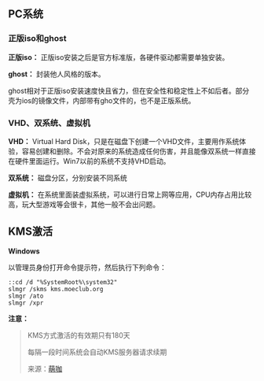 ## PC系统

### 正版iso和ghost

**正版iso：** 正版iso安装之后是官方标准版，各硬件驱动都需要单独安装。

**ghost：** 封装他人风格的版本。

ghost相对于正版iso安装速度快且省力，但在安全性和稳定性上不如后者。部分壳为ios的镜像文件，内部带有gho文件的，也不是正版系统。

### VHD、双系统、虚拟机

**VHD：**  Virtual Hard Disk，只是在磁盘下创建一个VHD文件，主要用作系统体验，容易创建和删除。不会对原来的系统造成任何伤害，并且能像双系统一样直接在硬件里面运行。Win7以前的系统不支持VHD启动。

**双系统：** 磁盘分区，分别安装不同系统

**虚拟机：** 在系统里面装虚拟系统，可以进行日常上网等应用，CPU内存占用比较高，玩大型游戏等会很卡，其他一般不会出问题。

## KMS激活

**Windows**

以管理员身份打开命令提示符，然后执行下列命令：

```
::cd /d "%SystemRoot%\system32"
slmgr /skms kms.moeclub.org
slmgr /ato
slmgr /xpr
```

**注意：**

> KMS方式激活的有效期只有180天
>
> 每隔一段时间系统会自动KMS服务器请求续期
>
> 来源：<a title="KMS激活" href="https://moeclub.org/kms?spm=23.4" target="_blank">萌咖</a>